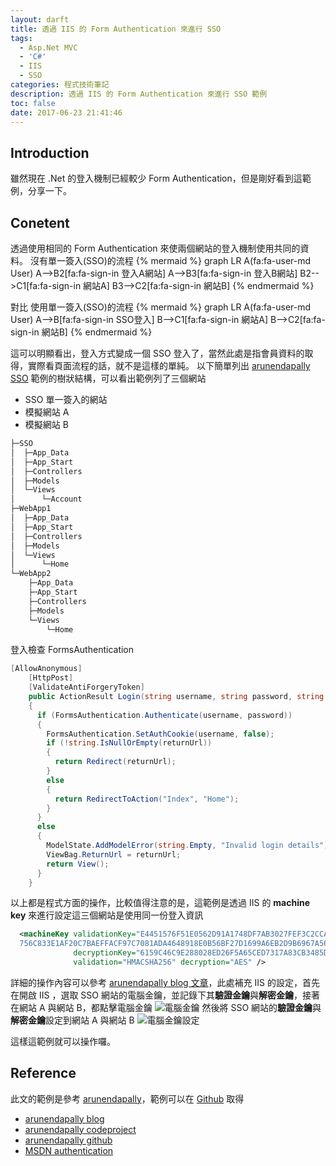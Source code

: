 ```yaml
---
layout: darft
title: 透過 IIS 的 Form Authentication 來進行 SSO
tags:
  - Asp.Net MVC
  - 'C#'
  - IIS
  - SSO
categories: 程式技術筆記
description: 透過 IIS 的 Form Authentication 來進行 SSO 範例
toc: false
date: 2017-06-23 21:41:46
---
```


## Introduction
雖然現在 .Net 的登入機制已經較少 Form Authentication，但是剛好看到這範例，分享一下。

## Conetent
透過使用相同的 Form Authentication 來使兩個網站的登入機制使用共同的資料。
沒有單一簽入(SSO)的流程
{% mermaid %}
  graph LR
  A(fa:fa-user-md User)
  A-->B2[fa:fa-sign-in 登入A網站]
  A-->B3[fa:fa-sign-in 登入B網站]
  B2-->C1[fa:fa-sign-in 網站A]
  B3-->C2[fa:fa-sign-in 網站B]
{% endmermaid %}

對比
使用單一簽入(SSO)的流程
{% mermaid %}
  graph LR
  A(fa:fa-user-md User)
  A-->B[fa:fa-sign-in SSO登入]
  B-->C1[fa:fa-sign-in 網站A]
  B-->C2[fa:fa-sign-in 網站B]
{% endmermaid %}

這可以明顯看出，登入方式變成一個 SSO 登入了，當然此處是指會員資料的取得，實際看頁面流程的話，就不是這樣的單純。
以下簡單列出 [arunendapally SSO][5] 範例的樹狀結構，可以看出範例列了三個網站
- SSO 單一簽入的網站
- 模擬網站 A
- 模擬網站 B

``` bash
├─SSO
│  ├─App_Data
│  ├─App_Start
│  ├─Controllers
│  ├─Models
│  └─Views
│      └─Account
├─WebApp1
│  ├─App_Data
│  ├─App_Start
│  ├─Controllers
│  ├─Models
│  └─Views
│      └─Home
└─WebApp2
    ├─App_Data
    ├─App_Start
    ├─Controllers
    ├─Models
    └─Views
        └─Home
```

登入檢查 FormsAuthentication
``` csharp
[AllowAnonymous]
    [HttpPost]
    [ValidateAntiForgeryToken]
    public ActionResult Login(string username, string password, string returnUrl)
    {
      if (FormsAuthentication.Authenticate(username, password))
      {
        FormsAuthentication.SetAuthCookie(username, false);
        if (!string.IsNullOrEmpty(returnUrl))
        {
          return Redirect(returnUrl);
        }
        else
        {
          return RedirectToAction("Index", "Home");
        }
      }
      else
      {
        ModelState.AddModelError(string.Empty, "Invalid login details");
        ViewBag.ReturnUrl = returnUrl;
        return View();
      }
    }
```

以上都是程式方面的操作，比較值得注意的是，這範例是透過 IIS 的 **machine key** 來進行設定這三個網站是使用同一份登入資訊

``` xml
  <machineKey validationKey="E4451576F51E0562D91A1748DF7AB3027FEF3C2CCAC46D
  756C833E1AF20C7BAEFFACF97C7081ADA4648918E0B56BF27D1699A6EB2D9B6967A562CAD14767F163"
              decryptionKey="6159C46C9E288028ED26F5A65CED7317A83CB3485DE8C592"
              validation="HMACSHA256" decryption="AES" />
```

詳細的操作內容可以參考 [arunendapally blog 文章][4]，此處補充 IIS 的設定，首先在開啟 IIS ，選取 SSO 網站的電腦金鑰，並記錄下其**驗證金鑰**與**解密金鑰**，接著在網站 A 與網站 B，都點擊電腦金鑰
![電腦金鑰](https://lh3.googleusercontent.com/ox_n3XG4-E5lgM-Vj7fSPRKIE7XVz1APNLngPItF_o_4FTtAT_MZXdpD9jzx2wYmf-ROAu4S9AmkERfHSfwPFmbVC_xuUtDDxstAQn6Yy2K7z_X8Zu-rUkaDTrJaeQfemlOMs8EswWUQ290IB6MvjFHqypTi1BbjqwUZvFs67dCOFbwZlXAic_bckct5l9IAIQ7HkA8X_AzXTdGMGlO7xRuzk5GjBexdqukw0R8sENz66xQT1p93b56iC3Z3KNKbw2kFvXY21R9z7NNyzLfemAOensErAmcTu1TQs1iTIYnUogMQXFSPl3B9xBbf6AU_vIAZ8jj78C87wBI3-UP70HJCZz-FvZofW1j6G_kynL8YyExYShoFCHykH6DaPqpexTYPM0voumfgEzRZi3bdAaCjw1vRNKvuEVH7tMt1rWDTZeugkagjFSnHQ8NYXlcz8m-XEL6hCpa5jsxf8IYn0WJ-DleHvNuJR5j0MOE1nqurCmZWpb5GdIfRGYtXC0YRo1cAWwPgd9IA0D-jd2Wqv-qRGhmZZW6ZdQ5nk_kJwFW0IbXIScB7gXIaJJbX3Px-Wbkqm5j8GEydlqGxPQDUxJotGy6Pitoy-tRav1k0dEtr_WAff4E_nLZcLcOBXb-l3iF0fdKAFt0J2kwuAAkxNEUCTkbj8LFD3vKcF0h0nQ=w814-h431-no)
然後將 SSO 網站的**驗證金鑰**與**解密金鑰**設定到網站 A 與網站 B
![電腦金鑰設定](https://lh3.googleusercontent.com/gBUB2zILxBpRU-D5P27zEVZBog0wZ0m2A3Gg5gNe20xfA3G_frW22q5HvW6AkMq0Rt-6whxq4X7BtK58f2T4ynFLWnqvjWLKmOerCI5L9h45WDEuB8aXrvHO-qQ_0SE-Yc70tbLjAY810OqG7U9AgYpY4DzTRbCf_kRkCBvJW4xC-Nb9RPIjLxG3Ud_NSB-5OeCbfFkMbCmusYU_SCeu-TDCySfN6BVtv0jXGieTiGcGRBvmHLZDrC0fpTU3V4QovwhXhQvvM1QpCsaaDoBGlAhLQY9rknm9paljsg05SGa9WNKxsn20V_91hc93bFai9G8sxoS_NsPhB1DplIcn8-IyWnJv-W3xicKffy9lUHgbgqhtbqUfOOdusFlWgvrL8bm3KVjj9D18zmjvEztR7BsmJHXGsJG9CFSPFyOAY8ZzZt2KOccmWUsgT4BvUbdDG3SXsxzxf4JnkLdfK1NANQufSmVGFLzOnCeVR9MS4BnEa-6RIYyiHYjz4jLc8vxP8-erSi0mhKruJM8pIva_i-kTI1WZhPv8PVk9mxzK8dItF7b1sj0tp5vJExx0WDxoAJWHqaVEYB1yE64X71HZS7IJealTWwGbO5IFkmfi-10bTKEq55Wwr1N1HEh2N_e4AwpZPz1Tqn1mbc6zemS3T0X5rL193IYanJJWI-rrBQ=w849-h553-no)

這樣這範例就可以操作囉。
## Reference
此文的範例是參考 [arunendapally][4]，範例可以在 [Github][5] 取得
- [arunendapally blog][4]
- [arunendapally codeproject][1]
- [arunendapally github][5]
- [MSDN authentication][2]

[1]: https://www.codeproject.com/Articles/1140228/Implementation-of-Single-Sign-On-SSO-in-ASP-NET-MV
[2]: https://blogs.msdn.microsoft.com/webdev/2013/07/03/understanding-owin-forms-authentication-in-mvc-5/
[3]: http://mvolo.com/iis-70-twolevel-authentication-with-forms-authentication-and-windows-authentication/
[4]: http://arunendapally.com/post/implementation-of-single-sign-on-(sso)-in-asp.net-mvc
[5]: https://github.com/arunendapally/SSO